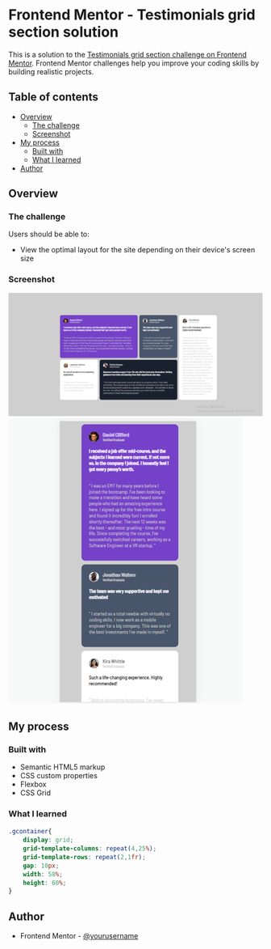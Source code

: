 # Frontend Mentor - Testimonials grid section solution

This is a solution to the [Testimonials grid section challenge on Frontend Mentor](https://www.frontendmentor.io/challenges/testimonials-grid-section-Nnw6J7Un7). Frontend Mentor challenges help you improve your coding skills by building realistic projects. 

## Table of contents

- [Overview](#overview)
  - [The challenge](#the-challenge)
  - [Screenshot](#screenshot)
- [My process](#my-process)
  - [Built with](#built-with)
  - [What I learned](#what-i-learned)
- [Author](#author)

## Overview

### The challenge

Users should be able to:

- View the optimal layout for the site depending on their device's screen size

### Screenshot

![](./screenshot/imggrid.png)
![](./screenshot/imggrid1.png)


## My process

### Built with

- Semantic HTML5 markup
- CSS custom properties
- Flexbox
- CSS Grid

### What I learned

```css
.gcontainer{
    display: grid;
    grid-template-columns: repeat(4,25%);
    grid-template-rows: repeat(2,1fr);
    gap: 10px;
    width: 58%;
    height: 60%;
}
```

## Author

- Frontend Mentor - [@yourusername](https://www.https://www.frontendmentor.io/profile/armxaweb)

